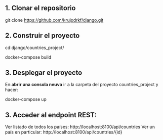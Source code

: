 ## 1. Clonar el repositorio

git clone https://github.com/krujodrkf/django.git

## 2.  Construir el proyecto

cd django/countries_project/

docker-compose build


## 3.  Desplegar el proyecto

En **abrir una consola neuva** ir a la carpeta del proyecto countries_project y hacer:

docker-compose up

## 3. Acceder al endpoint REST:

Ver listado de todos los países: http://localhost:8100/api/countries
Ver un país en particular: http://localhost:8100/api/countries/{id}
 